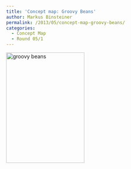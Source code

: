 ```yaml
---
title: 'Concept map: Groovy Beans'
author: Markus Binsteiner
permalink: /2013/05/concept-map-groovy-beans/
categories:
  - Concept Map
  - Round 05/1
---
```

[<img class="alignnone size-medium wp-image-2838" alt="groovy beans" src="http://teaching.software-carpentry.org/wp-content/uploads/2013/05/groovy-beans1-212x300.png" width="212" height="300" />][1]

 [1]: http://teaching.software-carpentry.org/wp-content/uploads/2013/05/groovy-beans1.png
